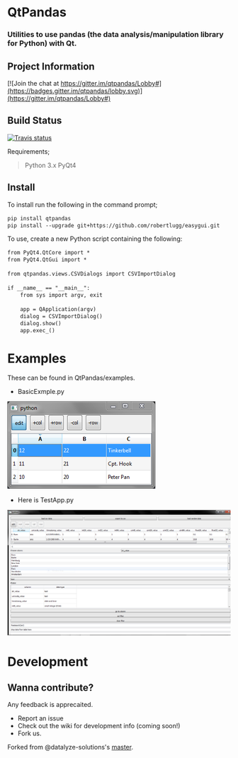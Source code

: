 # QtPandas

### Utilities to use pandas (the data analysis/manipulation library for Python) with Qt.

## Project Information

[![Join the chat at https://gitter.im/qtpandas/Lobby#](https://badges.gitter.im/qtpandas/lobby.svg)](https://gitter.im/qtpandas/Lobby#)

## Build Status

[![Travis status](https://travis-ci.org/draperjames/qtpandas.svg?branch=master)](https://travis-ci.org/draperjames/qtpandas)

Requirements;
> Python 3.x
> PyQt4

## Install 
To install run the following in the command prompt;
```
pip install qtpandas
pip install --upgrade git+https://github.com/robertlugg/easygui.git
```

To use, create a new Python script containing the following:
```
from PyQt4.QtCore import *
from PyQt4.QtGui import *

from qtpandas.views.CSVDialogs import CSVImportDialog

if __name__ == "__main__":
    from sys import argv, exit

    app = QApplication(argv)
    dialog = CSVImportDialog()
    dialog.show()
    app.exec_()
```
# Examples

These can be found in QtPandas/examples.

- BasicExmple.py

![basic](images/BasicExample_screen_shot.PNG)

- Here is TestApp.py

![testapp](images/TestApp_screen_shot.PNG)

# Development

## Wanna contribute?
Any feedback is apprecaited.
- Report an issue
- Check out the wiki for development info (coming soon!)
- Fork us.

Forked from @datalyze-solutions's [master](https://github.com/datalyze-solutions/qtpandas).
